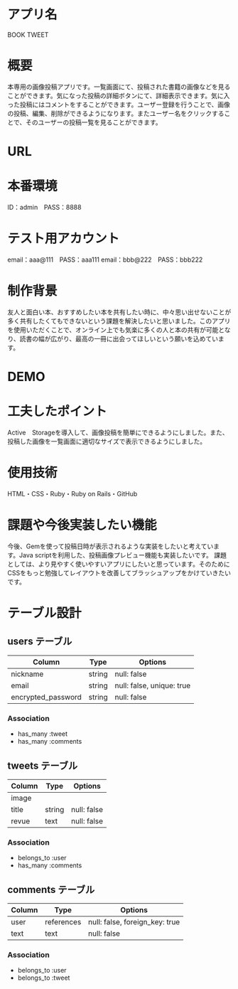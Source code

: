 # アプリ名
BOOK TWEET

# 概要
本専用の画像投稿アプリです。一覧画面にて、投稿された書籍の画像などを見ることができます。気になった投稿の詳細ボタンにて、詳細表示できます。気に入った投稿にはコメントをすることができます。ユーザー登録を行うことで、画像の投稿、編集、削除ができるようになります。またユーザー名をクリックすることで、そのユーザーの投稿一覧を見ることができます。 


# URL

# 本番環境
ID：admin　PASS：8888

# テスト用アカウント
email：aaa@111　PASS：aaa111
email：bbb@222　PASS：bbb222

# 制作背景
友人と面白い本、おすすめしたい本を共有したい時に、中々思い出せないことが多く共有したくてもできないという課題を解決したいと思いました。このアプリを使用いただくことで、オンライン上でも気楽に多くの人と本の共有が可能となり、読書の幅が広がり、最高の一冊に出会ってほしいという願いを込めています。

# DEMO


# 工夫したポイント
Active　Storageを導入して、画像投稿を簡単にできるようにしました。また、投稿した画像を一覧画面に適切なサイズで表示できるようにしました。

# 使用技術
HTML・CSS・Ruby・Ruby on Rails・GitHub

# 課題や今後実装したい機能
今後、Gemを使って投稿日時が表示されるような実装をしたいと考えています。Java scriptを利用した、投稿画像プレビュー機能も実装したいです。
課題としては、より見やすく使いやすいアプリにしたいと思っています。そのためにCSSをもっと勉強してレイアウトを改善してブラッシュアップをかけていきたいです。

# テーブル設計

## users テーブル

| Column             | Type    | Options                   |
| -------------------| ------- | ------------------------- |
| nickname           | string  | null: false               |
| email              | string  | null: false, unique: true |
| encrypted_password | string  | null: false               |

### Association

- has_many :tweet
- has_many :comments

## tweets テーブル

| Column          | Type       | Options           |
| --------------- | ---------- | ----------------- |
| image           |            |                   |
| title           |  string    | null: false       |
| revue           |  text      | null: false       |

### Association

- belongs_to :user
- has_many :comments

## comments テーブル

| Column    | Type       | Options                        |
| --------- | ---------- | ------------------------------ |
| user      | references | null: false, foreign_key: true |
| text      | text       | null: false                    |

### Association

- belongs_to :user
- belongs_to :tweet